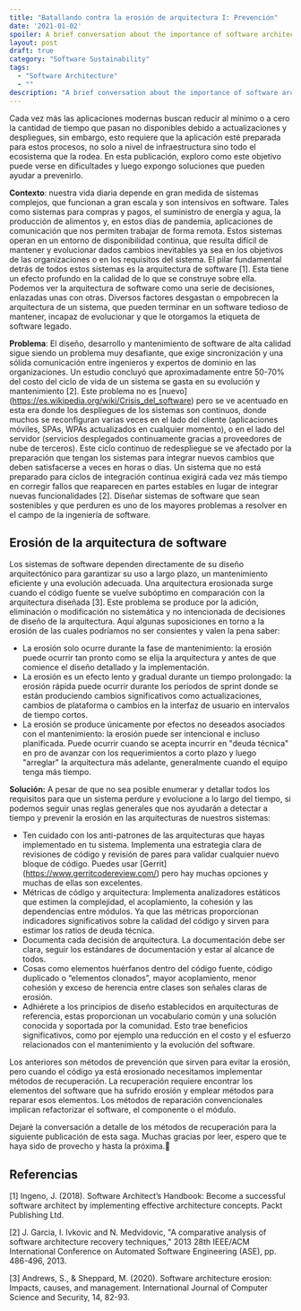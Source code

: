 ```yaml
---
title: "Batallando contra la erosión de arquitectura I: Prevención"
date: '2021-01-02'
spoiler: A brief conversation about the importance of software architecture in modern applications.
layout: post
draft: true
category: "Software Sustainability"
tags:
  - "Software Architecture"
  - ""
description: "A brief conversation about the importance of software architecture in modern applications"
---
```


Cada vez más las aplicaciones modernas buscan reducir al mínimo o a cero la cantidad de tiempo que pasan no disponibles debido a actualizaciones y despliegues, sin embargo, esto requiere que la aplicación esté preparada para estos procesos, no solo a nivel de infraestructura sino todo el ecosistema que la rodea. En esta publicación, exploro como este objetivo puede verse en dificultades y luego expongo soluciones que pueden ayudar a prevenirlo.

**Contexto**: nuestra vida diaria depende en gran medida de sistemas complejos, que funcionan a gran escala y son intensivos en software. Tales como sistemas para compras y pagos, el suministro de energía y agua, la producción de alimentos y, en estos días de pandemia, aplicaciones de comunicación que nos permiten trabajar de forma remota. Estos sistemas operan en un entorno de disponibilidad continua, que resulta difícil de mantener y evolucionar dados cambios inevitables ya sea en los objetivos de las organizaciones o en los requisitos del sistema. El pilar fundamental detrás de todos estos sistemas es la arquitectura de software [1]. Esta tiene un efecto profundo en la calidad de lo que se construye sobre ella. Podemos ver la arquitectura de software como una serie de decisiones, enlazadas unas con otras. Diversos factores desgastan o empobrecen la arquitectura de un sistema, que pueden terminar en un software tedioso de mantener, incapaz de evolucionar y que le otorgamos la etiqueta de software legado.

**Problema**: El diseño, desarrollo y mantenimiento de software de alta calidad sigue siendo un problema muy desafiante, que exige sincronización y una sólida comunicación entre ingenieros y expertos de dominio en las organizaciones. Un estudio concluyó que aproximadamente entre 50-70% del costo del ciclo de vida de un sistema se gasta en su evolución y mantenimiento [2]. Este problema no es [nuevo] (<https://es.wikipedia.org/wiki/Crisis_del_software>) pero se ve acentuado en esta era donde los despliegues de los sistemas son continuos, donde muchos se reconfiguran varias veces en el lado del cliente (aplicaciones móviles, SPAs, WPAs actualizados en cualquier momento), o en el lado del servidor (servicios desplegados continuamente gracias a proveedores de nube de terceros). Este ciclo continuo de redespliegue se ve afectado por la preparación que tengan los sistemas para integrar nuevos cambios que deben satisfacerse a veces en horas o días. Un sistema que no está preparado para ciclos de integración continua exigirá cada vez más tiempo en corregir fallos que reaparecen en partes estables en lugar de integrar nuevas funcionalidades [2]. Diseñar sistemas de software que sean sostenibles y que perduren es uno de los mayores problemas a resolver en el campo de la ingeniería de software.

## Erosión de la arquitectura de software

Los sistemas de software dependen directamente de su diseño arquitectónico para garantizar su uso a largo plazo, un mantenimiento eficiente y una evolución adecuada. Una arquitectura erosionada surge cuando el código fuente se vuelve subóptimo en comparación con la arquitectura diseñada [3]. Este problema se produce por la adición, eliminación o modificación no sistemática y no intencionada de decisiones de diseño de la arquitectura. Aquí algunas suposiciones en torno a la erosión de las cuales podríamos no ser consientes y valen la pena saber:

- La erosión solo ocurre durante la fase de mantenimiento: la erosión puede ocurrir tan pronto como se elija la arquitectura y antes de que comience el diseño detallado y la implementación.
- La erosión es un efecto lento y gradual durante un tiempo prolongado: la erosión rápida puede ocurrir durante los períodos de sprint donde se están produciendo cambios significativos como actualizaciones, cambios de plataforma o cambios en la interfaz de usuario en intervalos de tiempo cortos.
- La erosión se produce únicamente por efectos no deseados asociados con el mantenimiento: la erosión puede ser intencional e incluso planificada. Puede ocurrir cuando se acepta incurrir en "deuda técnica" en pro de avanzar con los requerimientos a corto plazo y luego "arreglar" la arquitectura más adelante, generalmente cuando el equipo tenga más tiempo.

**Solución:** A pesar de que no sea posible enumerar y detallar todos los requisitos para que un sistema perdure y evolucione a lo largo del tiempo, si podemos seguir unas reglas generales que nos ayudarán a detectar a tiempo y prevenir la erosión en las arquitecturas de nuestros sistemas:

- Ten cuidado con los anti-patrones de las arquitecturas que hayas implementado en tu sistema. Implementa una estrategia clara de revisiones de código y revisión de pares para validar cualquier nuevo bloque de código. Puedes usar [Gerrit] (<https://www.gerritcodereview.com/>) pero hay muchas opciones y muchas de ellas son excelentes.
- Métricas de código y arquitectura: Implementa analizadores estáticos que estimen la complejidad, el acoplamiento, la cohesión y las dependencias entre módulos. Ya que las métricas proporcionan indicadores significativos sobre la calidad del código y sirven para estimar los ratios de deuda técnica.
- Documenta cada decisión de arquitectura. La documentación debe ser clara, seguir los estándares de documentación y estar al alcance de todos.
- Cosas como elementos huérfanos dentro del código fuente, código duplicado o “elementos clonados”, mayor acoplamiento, menor cohesión y exceso de herencia entre clases son señales claras de erosión.
- Adhiérete a los principios de diseño establecidos en arquitecturas de referencia, estas proporcionan un vocabulario común y una solución conocida y soportada por la comunidad. Esto trae beneficios significativos, como por ejemplo una reducción en el costo y el esfuerzo relacionados con el mantenimiento y la evolución del software.

Los anteriores son métodos de prevención que sirven para evitar la erosión, pero cuando el código ya está erosionado necesitamos implementar métodos de recuperación. La recuperación requiere encontrar los elementos del software que ha sufrido erosión y emplear métodos para reparar esos elementos. Los métodos de reparación convencionales implican refactorizar el software, el componente o el módulo.

Dejaré la conversación a detalle de los métodos de recuperación para la siguiente publicación de esta saga. Muchas gracias por leer, espero que te haya sido de provecho y hasta la próxima.👋

## Referencias

[1] Ingeno, J. (2018). Software Architect’s Handbook: Become a successful software architect by implementing effective architecture concepts. Packt Publishing Ltd.

[2] J. Garcia, I. Ivkovic and N. Medvidovic, "A comparative analysis of software architecture recovery techniques," 2013 28th IEEE/ACM International Conference on Automated Software Engineering (ASE), pp. 486-496, 2013.

[3] Andrews, S., & Sheppard, M. (2020). Software architecture erosion: Impacts, causes, and management. International Journal of Computer Science and Security, 14, 82-93.

